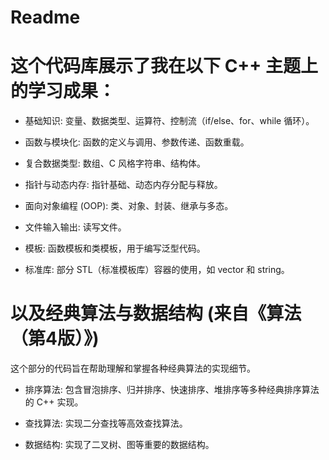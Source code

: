 # Readme

# 这个代码库展示了我在以下 C++ 主题上的学习成果：

- 基础知识: 变量、数据类型、运算符、控制流（if/else、for、while 循环）。

- 函数与模块化: 函数的定义与调用、参数传递、函数重载。

- 复合数据类型: 数组、C 风格字符串、结构体。

- 指针与动态内存: 指针基础、动态内存分配与释放。

- 面向对象编程 (OOP): 类、对象、封装、继承与多态。

- 文件输入输出: 读写文件。

- 模板: 函数模板和类模板，用于编写泛型代码。

- 标准库: 部分 STL（标准模板库）容器的使用，如 vector 和 string。

# 以及经典算法与数据结构 (来自《算法（第4版）》)
  这个部分的代码旨在帮助理解和掌握各种经典算法的实现细节。

- 排序算法: 包含冒泡排序、归并排序、快速排序、堆排序等多种经典排序算法的 C++ 实现。

- 查找算法: 实现二分查找等高效查找算法。

- 数据结构: 实现了二叉树、图等重要的数据结构。

